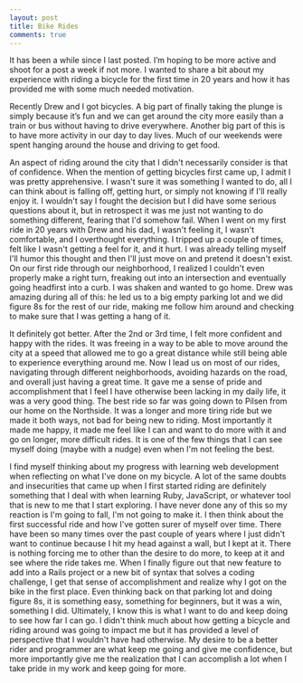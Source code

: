 ```yaml
---
layout: post
title: Bike Rides
comments: true
---
```


  It has been a while since I last posted.  I’m hoping to be more active and shoot for a post a week if not more.  I wanted to share a bit about my experience with riding a bicycle for the first time in 20 years and how it has provided me with some much needed motivation.

  Recently Drew and I got bicycles.  A big part of finally taking the plunge is simply because it’s fun and we can get around the city more easily than a train or bus without having to drive everywhere.  Another big part of this is to have more activity in our day to day lives.  Much of our weekends were spent hanging around the house and driving to get food.

  An aspect of riding around the city that I didn't necessarily consider is that of confidence.  When the mention of getting bicycles first came up, I admit I was pretty apprehensive.  I wasn't sure it was something I wanted to do, all I can think about is falling off, getting hurt, or simply not knowing if I'll really enjoy it.  I wouldn't say I fought the decision but I did have some serious questions about it, but in retrospect it was me just not wanting to do something different, fearing that I'd somehow fail.  When I went on my first ride in 20 years with Drew and his dad, I wasn't feeling it, I wasn't comfortable, and I overthought everything.  I tripped up a couple of times, felt like I wasn't getting a feel for it, and it hurt.  I was already telling myself I'll humor this thought and then I'll just move on and pretend it doesn't exist.  On our first ride through our neighborhood, I realized I couldn't even properly make a right turn, freaking out into an intersection and eventually going headfirst into a curb.  I was shaken and wanted to go home.  Drew was amazing during all of this: he led us to a big empty parking lot and we did figure 8s for the rest of our ride, making me follow him around and checking to make sure that I was getting a hang of it.

  It definitely got better.   After the 2nd or 3rd time, I felt more confident and happy with the rides.  It was freeing in a way to be able to move around the city at a speed that allowed me to go a great distance while still being able to experience everything around me.  Now I lead us on most of our rides, navigating through different neighborhoods, avoiding hazards on the road, and overall just having a great time. It gave me a sense of pride and accomplishment that I feel I have otherwise been lacking in my daily life, it was a very good thing.  The best ride so far was going down to Pilsen from our home on the Northside.  It was a longer and more tiring ride but we made it both ways, not bad for being new to riding.  Most importantly it made me happy, it made me feel like I can and want to do more with it and go on longer, more difficult rides.  It is one of the few things that I can see myself doing (maybe with a nudge) even when I'm not feeling the best.

  I find myself thinking about my progress with learning web development when reflecting on what I've done on my bicycle.  A lot of the same doubts and insecurities that came up when I first started riding are definitely something that I deal with when learning Ruby, JavaScript, or whatever tool that is new to me that I start exploring.  I have never done any of this so my reaction is I'm going to fall, I'm not going to make it.  I then think about the first successful ride and how I've gotten surer of myself over time.  There have been so many times over the past couple of years where I just didn't want to continue because I hit my head against a wall, but I kept at it.  There is nothing forcing me to other than the desire to do more, to keep at it and see where the ride takes me. When I finally figure out that new feature to add into a Rails project or a new bit of syntax that solves a coding challenge, I get that sense of accomplishment and realize why I got on the bike in the first place.  Even thinking back on that parking lot and doing figure 8s, it is something easy, something for beginners, but it was a win, something I did.  Ultimately, I know this is what I want to do and keep doing to see how far I can go.  I didn't think much about how getting a bicycle and riding around was going to impact me but it has provided a level of perspective that I wouldn't have had otherwise.  My desire to be a better rider and programmer are what keep me going and give me confidence, but more importantly give me the realization that I can accomplish a lot when I take pride in my work and keep going for more. 
